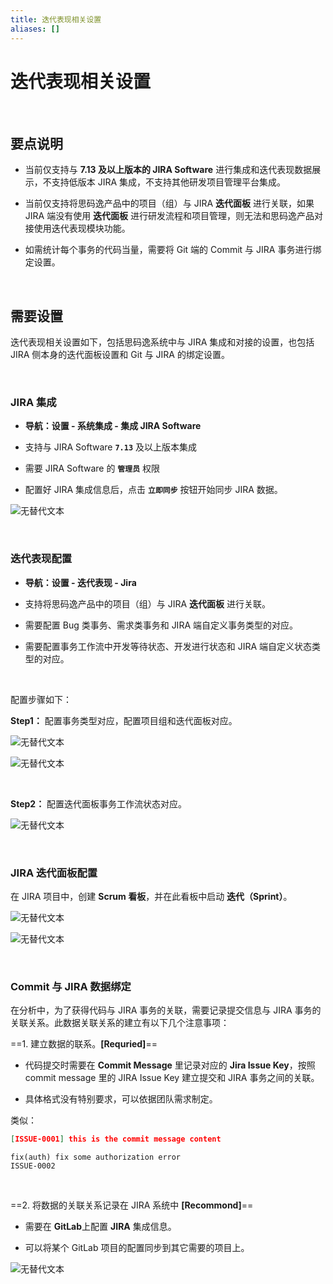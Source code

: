 ```yaml
---
title: 迭代表现相关设置
aliases: []
---
```


# 迭代表现相关设置

<br />

## 要点说明

-   当前仅支持与 **7.13 及以上版本的 JIRA Software** 进行集成和迭代表现数据展示，不支持低版本 JIRA 集成，不支持其他研发项目管理平台集成。

-   当前仅支持将思码逸产品中的项目（组）与 JIRA **迭代面板** 进行关联，如果 JIRA 端没有使用 **迭代面板** 进行研发流程和项目管理，则无法和思码逸产品对接使用迭代表现模块功能。

-   如需统计每个事务的代码当量，需要将 Git 端的 Commit 与 JIRA 事务进行绑定设置。

<br />

## 需要设置

迭代表现相关设置如下，包括思码逸系统中与 JIRA 集成和对接的设置，也包括 JIRA 侧本身的迭代面板设置和 Git 与 JIRA 的绑定设置。

<br />

### JIRA 集成

-   **导航：设置 - 系统集成 - 集成 JIRA Software**

-   支持与 JIRA Software **`7.13`** 及以上版本集成

-   需要 JIRA Software 的 **`管理员`** 权限

-   配置好 JIRA 集成信息后，点击 **`立即同步`** 按钮开始同步 JIRA 数据。

![无替代文本](https://release-notes.oss-cn-zhangjiakou.aliyuncs.com/img/JIRA_Integration.png)

<br />

### 迭代表现配置

-   **导航：设置 - 迭代表现 - Jira**

-   支持将思码逸产品中的项目（组）与 JIRA **迭代面板** 进行关联。

-   需要配置 Bug 类事务、需求类事务和 JIRA 端自定义事务类型的对应。

-   需要配置事务工作流中开发等待状态、开发进行状态和 JIRA 端自定义状态类型的对应。

<br />

配置步骤如下：

**Step1：** 配置事务类型对应，配置项目组和迭代面板对应。

![无替代文本](https://release-notes.oss-cn-zhangjiakou.aliyuncs.com/img/SprintSetup1.png)

![无替代文本](https://release-notes.oss-cn-zhangjiakou.aliyuncs.com/img/SprintSetup2.png)

<br />

**Step2：** 配置迭代面板事务工作流状态对应。

![无替代文本](https://release-notes.oss-cn-zhangjiakou.aliyuncs.com/img/SprintSetup3.png)

<br />

### JIRA 迭代面板配置

在 JIRA 项目中，创建 **Scrum 看板**，并在此看板中启动 **迭代（Sprint）**。

![无替代文本](https://release-notes.oss-cn-zhangjiakou.aliyuncs.com/img/JIRASprintSetup1.png)

![无替代文本](https://release-notes.oss-cn-zhangjiakou.aliyuncs.com/img/JIRASprintSetup2.png)

<br />

### Commit 与 JIRA 数据绑定

在分析中，为了获得代码与 JIRA 事务的关联，需要记录提交信息与 JIRA 事务的关联关系。此数据关联关系的建立有以下几个注意事项：

==1. 建立数据的联系。**[Requried]**==

-   代码提交时需要在 **Commit Message** 里记录对应的 **Jira Issue Key**，按照 commit message 里的 JIRA Issue Key 建立提交和 JIRA 事务之间的关联。

-   具体格式没有特别要求，可以依据团队需求制定。

类似：

```JSON
[ISSUE-0001] this is the commit message content
```

```
fix(auth) fix some authorization error
ISSUE-0002
```

<br />

==2. 将数据的关联关系记录在 JIRA 系统中 **[Recommond]**==

-   需要在 **GitLab**上配置 **JIRA** 集成信息。

-   可以将某个 GitLab 项目的配置同步到其它需要的项目上。

![无替代文本](https://release-notes.oss-cn-zhangjiakou.aliyuncs.com/img/GitLab_JIRA.png)
